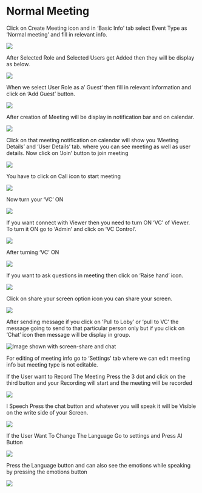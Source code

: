 # Normal Meeting

Click on Create Meeting icon and in ‘Basic Info’ tab select Event Type as ‘Normal meeting’ and fill in relevant info.

![](../../.gitbook/assets/11.png)

After Selected Role and Selected Users get Added then they will be display as below.

![](../../.gitbook/assets/12.png)

When we select User Role as a’ Guest’ then fill in relevant information and click on ‘Add Guest’ button.

![](../../.gitbook/assets/13.png)

After creation of Meeting will be display in notification bar and on calendar.

![](../../.gitbook/assets/14.png)

Click on that meeting notification on calendar will show you ‘Meeting Details’ and ‘User Details’ tab. where you can see meeting as well as user details. Now click on ‘Join’ button to join meeting

![](../../.gitbook/assets/image%20%28146%29.png)

You have to click on Call icon to start meeting

![](../../.gitbook/assets/image%20%28171%29.png)

Now turn your ‘VC’ ON

![](../../.gitbook/assets/image%20%28120%29.png)

If you want connect with Viewer then you need to turn ON ‘VC’ of Viewer. To turn it ON go to ‘Admin’ and click on ‘VC Control’.

![](../../.gitbook/assets/image%20%28230%29.png)

After turning ‘VC’ ON

![](../../.gitbook/assets/image%20%28123%29.png)

If you want to ask questions in meeting then click on ‘Raise hand’ icon.

![](../../.gitbook/assets/image%20%28256%29.png)

Click on share your screen option icon you can share your screen.

![](../../.gitbook/assets/popup_ss.png)

After sending message if you click on ‘Pull to Loby’ or ‘pull to VC’ the message going to send to that particular person only but if you click on ‘Chat’ icon then message will be display in group.

![Image shown with screen-share and chat](../../.gitbook/assets/image%20%28199%29.png)

For editing of meeting info go to ‘Settings’ tab where we can edit meeting info but meeting type is not editable.

If the User want to Record The Meeting Press the 3 dot and click on the third button and your Recording will start and the meeting will be recorded

![](../../.gitbook/assets/image%20%2894%29.png)

I Speech Press the chat button and whatever you will speak it will be Visible on the write side of your Screen.

![](../../.gitbook/assets/image%20%28297%29.png)

If the User Want To Change The Language Go to settings and Press AI Button

![](../../.gitbook/assets/image%20%28124%29.png)

Press the Language button and can also see the emotions while speaking by pressing the emotions button  
  


![](../../.gitbook/assets/image%20%2827%29.png)



